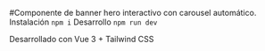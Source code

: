 #Componente de banner hero interactivo con carousel automático.
 Instalación
`npm i`
 Desarrollo
`npm run dev`

Desarrollado con Vue 3 + Tailwind CSS